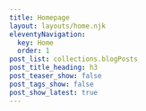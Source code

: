 ```yaml
---
title: Homepage
layout: layouts/home.njk
eleventyNavigation:
  key: Home
  order: 1
post_list: collections.blogPosts
post_title_heading: h3
post_teaser_show: false
post_tags_show: false
post_show_latest: true
---
```

